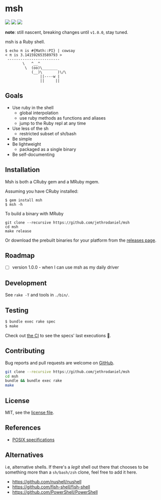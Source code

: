 # msh

![](https://github.com/jethrodaniel/msh/workflows/ci/badge.svg)
![](https://img.shields.io/github/license/jethrodaniel/msh.svg)
![](https://img.shields.io/github/stars/jethrodaniel/msh?style=social)

**note**: still nascent, breaking changes until `v1.0.0`, stay tuned.

msh is a Ruby shell.

```
$ echo π is #{Math::PI} | cowsay
< π is 3.141592653589793 >
 ------------------------
        \   ^__^
         \  (oo)\_______
            (__)\       )\/\
                ||----w |
                ||     ||
```
## Goals

- Use ruby in the shell
  - global interpolation
  - use ruby methods as functions and aliases
  - jump to the Ruby repl at any time
- Use less of the sh
  - restricted subset of sh/bash
- Be simple
- Be lightweight
  - packaged as a single binary
- Be self-documenting

## Installation

Msh is both a CRuby gem and a MRuby mgem.

Assuming you have CRuby installed:

```
$ gem install msh
$ msh -h
```

To build a binary with MRuby

```
git clone --recursive https://github.com/jethrodaniel/msh
cd msh
make release
```

Or download the prebuilt binaries for your platform from the [releases page](https://github.com/jethrodaniel/msh/releases).


## Roadmap

- [ ] version 1.0.0 - when I can use msh as my daily driver

## Development

See `rake -T` and tools in `./bin/`.

## Testing

```sh
$ bundle exec rake spec
$ make
```

Check out [the CI](https://github.com/jethrodaniel/msh/actions/) to see the specs' last executions 🔪.

## Contributing

Bug reports and pull requests are welcome on [GitHub](https://github.com/jethrodaniel/msh).

```sh
git clone --recursive https://github.com/jethrodaniel/msh
cd msh
bundle && bundle exec rake
make
```

## License

MIT, see the [license file](license.txt).

## References

- [POSIX specifications](https://pubs.opengroup.org/onlinepubs/9699919799/)

## Alternatives

i.e, alternative shells. If there's a _legit_ shell out there that chooses to
be something more than a `sh/bash/zsh` clone, feel free to add it here.

- https://github.com/nushell/nushell
- https://github.com/fish-shell/fish-shell
- https://github.com/PowerShell/PowerShell
